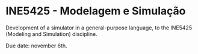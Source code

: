 INE5425 - Modelagem e Simulação
=========================================================

Development of a simulator in a general-purpose language,
to the INE5425 (Modeling and Simulation) discipline.

Due date: november 6th.
